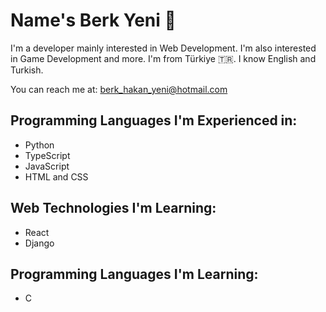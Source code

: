 # Name's Berk Yeni 👋

I'm a developer mainly interested in Web Development.
I'm also interested in Game Development and more.
I'm from Türkiye 🇹🇷.
I know English and Turkish.

You can reach me at: berk_hakan_yeni@hotmail.com

## Programming Languages I'm Experienced in:
- Python
- TypeScript
- JavaScript
- HTML and CSS

## Web Technologies I'm Learning:
- React
- Django

## Programming Languages I'm Learning:
- C

